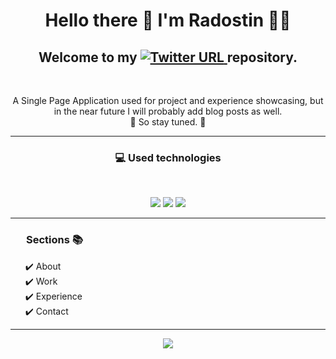 <h1 align='center'>
  Hello there 👋 I'm Radostin 👨‍💻
</h1>

<h2 align='center'>
  Welcome to my
    <a target="_blank" rel="noopener noreferrer" href="https://radrex.github.io/">
      <img alt="Twitter URL" src="https://img.shields.io/twitter/url?label=Official%20Website&logo=GitHub&url=https%3A%2F%2Fradrex.github.io%2F">
    </a>
  repository.
</h2>

<br/>

<p align='center'>
  A Single Page Application used for project and experience showcasing, but in the near future I will probably add blog posts as well. <br /> 📮 So stay tuned. 👀
</p>

---
<h3 align='center'>💻 Used technologies</h3><br/>
<p align='center'>
  <img src="https://img.shields.io/badge/HTML5-E34F26?style=for-the-badge&logo=html5&logoColor=white">
  <img src="https://img.shields.io/badge/CSS3-1572B6?style=for-the-badge&logo=css3&logoColor=white">
  <img src="https://img.shields.io/badge/JavaScript-F7DF1E?style=for-the-badge&logo=javascript&logoColor=black">
</p>

---

<h3 style="margin-left: 25px">Sections 📚 </h3>
<ul style="list-style-type: none">
  <li>✔️ About</li>
  <li>✔️ Work</li>
  <li>✔️ Experience</li>
  <li>✔️ Contact</li>
</ul>

---

<p align='center'>
  <img src="https://badges.pufler.dev/visits/radrex/radrex.github.io">
</p>
